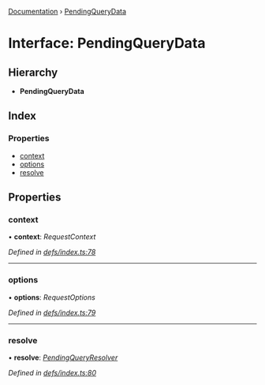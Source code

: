 [Documentation](../README.md) › [PendingQueryData](pendingquerydata.md)

# Interface: PendingQueryData

## Hierarchy

* **PendingQueryData**

## Index

### Properties

* [context](pendingquerydata.md#context)
* [options](pendingquerydata.md#options)
* [resolve](pendingquerydata.md#resolve)

## Properties

###  context

• **context**: *RequestContext*

*Defined in [defs/index.ts:78](https://github.com/badbatch/graphql-box/blob/3b7b4f2/packages/client/src/defs/index.ts#L78)*

___

###  options

• **options**: *RequestOptions*

*Defined in [defs/index.ts:79](https://github.com/badbatch/graphql-box/blob/3b7b4f2/packages/client/src/defs/index.ts#L79)*

___

###  resolve

• **resolve**: *[PendingQueryResolver](../README.md#pendingqueryresolver)*

*Defined in [defs/index.ts:80](https://github.com/badbatch/graphql-box/blob/3b7b4f2/packages/client/src/defs/index.ts#L80)*
